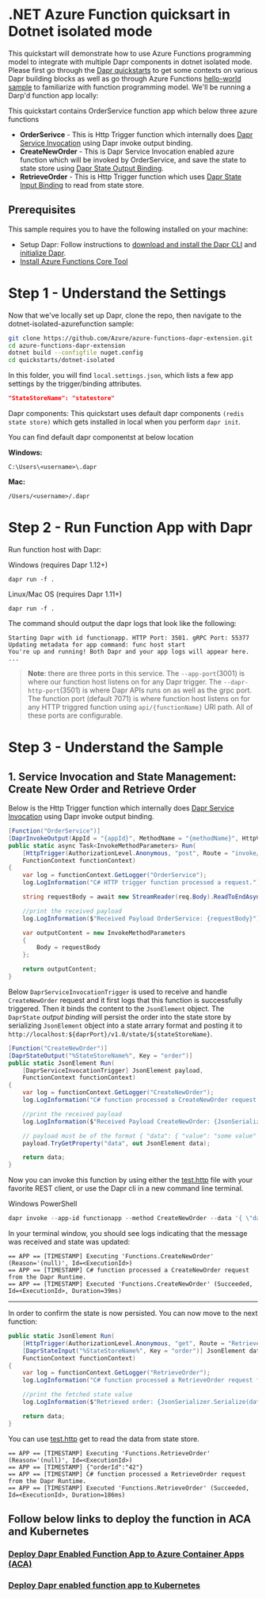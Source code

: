 # .NET Azure Function quicksart in Dotnet isolated mode

This quickstart will demonstrate how to use Azure Functions programming model to integrate with multiple Dapr components in dotnet isolated mode. Please first go through the [Dapr quickstarts](https://github.com/dapr/quickstarts) to get some contexts on various Dapr building blocks as well as go through Azure Functions [hello-world sample](https://docs.microsoft.com/en-us/azure/azure-functions/functions-create-first-function-vs-code?pivots=programming-language-csharp) to familiarize with function programming model.
We'll be running a Darp'd function app locally:

This quickstart contains OrderService function app which below three azure functions
- **OrderSerivce** - This is Http Trigger function which internally does [Dapr Service Invocation](https://docs.dapr.io/developing-applications/building-blocks/service-invocation/service-invocation-overview/) using Dapr invoke output binding.
- **CreateNewOrder** - This is Dapr Service Invocation enabled azure function which will be invoked by OrderService, and save the state to state store using [Dapr State Output Binding](https://docs.dapr.io/reference/api/state_api/#save-state).
- **RetrieveOrder** - This is Http Trigger function which uses [Dapr State Input Binding](https://docs.dapr.io/reference/api/state_api/#get-state) to read from state store.


## Prerequisites
This sample requires you to have the following installed on your machine:
- Setup Dapr: Follow instructions to [download and install the Dapr CLI](https://docs.dapr.io/getting-started/install-dapr-cli/) and [initialize Dapr](https://docs.dapr.io/getting-started/install-dapr-selfhost/).
- [Install Azure Functions Core Tool](https://github.com/Azure/azure-functions-core-tools/blob/master/README.md#windows)

# Step 1 - Understand the Settings 

Now that we've locally set up Dapr, clone the repo, then navigate to the dotnet-isolated-azurefunction sample: 

```bash
git clone https://github.com/Azure/azure-functions-dapr-extension.git
cd azure-functions-dapr-extension
dotnet build --configfile nuget.config
cd quickstarts/dotnet-isolated
```

In this folder, you will find `local.settings.json`, which lists a few app settings by the trigger/binding attributes.

```json
"StateStoreName": "statestore"
```

Dapr components: This quickstart uses default dapr components `(redis state store)` which gets installed in local when you perform `dapr init`.

You can find default dapr componentst at below location

**Windows:** 
```
C:\Users\<username>\.dapr
```
**Mac:** 
```
/Users/<username>/.dapr
```

# Step 2 - Run Function App with Dapr

Run function host with Dapr: 

Windows (requires Dapr 1.12+)
```
dapr run -f .
```

Linux/Mac OS (requires Dapr 1.11+)
```
dapr run -f .
```

The command should output the dapr logs that look like the following:

```
Starting Dapr with id functionapp. HTTP Port: 3501. gRPC Port: 55377
Updating metadata for app command: func host start
You're up and running! Both Dapr and your app logs will appear here.
...
```

> **Note**: there are three ports in this service. The `--app-port`(3001) is where our function host listens on for any Dapr trigger. The `--dapr-http-port`(3501) is where Dapr APIs runs on as well as the  grpc port. The function port (default 7071) is where function host listens on for any HTTP triggred function using `api/{functionName}` URl path. All of these ports are configurable.
> 


# Step 3 - Understand the Sample

## 1. Service Invocation and State Management: Create New Order and Retrieve Order

Below is the Http Trigger function which internally does [Dapr Service Invocation](https://docs.dapr.io/developing-applications/building-blocks/service-invocation/service-invocation-overview/) using Dapr invoke output binding.

```csharp
[Function("OrderService")]
[DaprInvokeOutput(AppId = "{appId}", MethodName = "{methodName}", HttpVerb = "post")]
public static async Task<InvokeMethodParameters> Run(
    [HttpTrigger(AuthorizationLevel.Anonymous, "post", Route = "invoke/{appId}/{methodName}")] HttpRequestData req, 
    FunctionContext functionContext)
{
    var log = functionContext.GetLogger("OrderService");
    log.LogInformation("C# HTTP trigger function processed a request.");

    string requestBody = await new StreamReader(req.Body).ReadToEndAsync();

    //print the received payload
    log.LogInformation($"Received Payload OrderService: {requestBody}");

    var outputContent = new InvokeMethodParameters
    {
        Body = requestBody
    };

    return outputContent;
}
```

Below `DaprServiceInvocationTrigger` is used to receive and handle `CreateNewOrder` request and it first logs that this function is successfully triggered. Then it binds the content to the `JsonElement` object. The `DaprState` *output binding* will persist the order into the state store by serializing `JsonElement` object into a state arrary format and posting it to `http://localhost:${daprPort}/v1.0/state/${stateStoreName}`.

```csharp
[Function("CreateNewOrder")]
[DaprStateOutput("%StateStoreName%", Key = "order")]
public static JsonElement Run(
    [DaprServiceInvocationTrigger] JsonElement payload,
    FunctionContext functionContext)
{
    var log = functionContext.GetLogger("CreateNewOrder");
    log.LogInformation("C# function processed a CreateNewOrder request from the Dapr Runtime.");

    //print the received payload
    log.LogInformation($"Received Payload CreateNewOrder: {JsonSerializer.Serialize(payload)}");

    // payload must be of the format { "data": { "value": "some value" } }
    payload.TryGetProperty("data", out JsonElement data);

    return data;
}
```

Now you can invoke this function by using either the [test.http](test.http) file with your favorite REST client, or use the Dapr cli in a new command line terminal.  


Windows PowerShell
```powershell
dapr invoke --app-id functionapp --method CreateNewOrder --data '{ \"data\": {\"value\": { \"orderId\": \"42\" } } }'
```


In your terminal window, you should see logs indicating that the message was received and state was updated:

```
== APP == [TIMESTAMP] Executing 'Functions.CreateNewOrder' (Reason='(null)', Id=<ExecutionId>)
== APP == [TIMESTAMP] C# function processed a CreateNewOrder request from the Dapr Runtime.
== APP == [TIMESTAMP] Executed 'Functions.CreateNewOrder' (Succeeded, Id=<ExecutionId>, Duration=39ms)
```
----------------
In order to confirm the state is now persisted. You can now move to the next function:

```csharp
public static JsonElement Run(
    [HttpTrigger(AuthorizationLevel.Anonymous, "get", Route = "RetrieveOrder")] HttpRequestData req,
    [DaprStateInput("%StateStoreName%", Key = "order")] JsonElement data, 
    FunctionContext functionContext)
{
    var log = functionContext.GetLogger("RetrieveOrder");
    log.LogInformation("C# function processed a RetrieveOrder request from the Dapr Runtime.");

    //print the fetched state value
    log.LogInformation($"Retrieved order: {JsonSerializer.Serialize(data)}");

    return data;
}
```

You can use [test.http](test.http) get to read the data from state store.

```
== APP == [TIMESTAMP] Executing 'Functions.RetrieveOrder' (Reason='(null)', Id=<ExecutionId>)
== APP == [TIMESTAMP] {"orderId":"42"}
== APP == [TIMESTAMP] C# function processed a RetrieveOrder request from the Dapr Runtime.
== APP == [TIMESTAMP] Executed 'Functions.RetrieveOrder' (Succeeded, Id=<ExecutionId>, Duration=186ms)
```
## Follow below links to deploy the function in ACA and Kubernetes
### [Deploy Dapr Enabled Function App to Azure Container Apps (ACA)](./deploy/aca/deploy-quickstart.bicep)

### [Deploy Dapr enabled function app to Kubernetes](../../deploy/kubernetes/kubernetes-deployment.md)